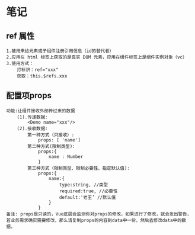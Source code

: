 # 笔记



## ref 属性
    1.被用来给元素或子组件注册引用信息（id的替代者）
    2.应用在 html 标签上获取的是真实 DOM 元素，应用在组件标签上是组件实例对象（vc）
    3.使用方式：
        打标识：ref="xxx"
        获取：this.$refs.xxx


## 配置项props
    功能:让组件接收外部传过来的数据
        (1).传递数据:
            <Demo name="xxx"/>
        (2).接收数据:
            第一种方式（只接收）:
                props: [ 'name']
            第二种方式(限制类型):
                props:{
                    name : Number
                }
            第三种方式（限制类型、限制必要性、指定默认值):
                props:{
                    name:{
                        type:string, //类型
                        required:true, //必要性
                        default:'老王’ //默认值
                    }
                }
    备注: props是只读的，Vue底层会监测你对props的修改，如果进行了修改，就会发出警告，若业务需求确实需要修改，那么请复制props的内容到data中一份，然后去修改data中的数据。

